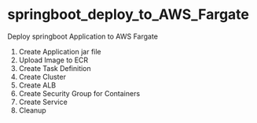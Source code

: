# springboot_deploy_to_AWS_Fargate
Deploy springboot Application to AWS Fargate


1. Create Application jar file
2. Upload Image to ECR
3. Create Task Definition
4. Create Cluster
5. Create ALB
6. Create Security Group for Containers
7. Create Service
8. Cleanup

